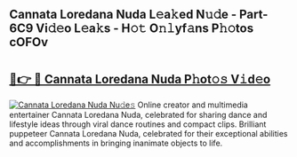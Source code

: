## Cannata Loredana Nuda L𝚎a𝚔ed N𝚞𝚍e - Part-6C9 Vi𝚍𝚎o L𝚎a𝚔s - H𝚘𝚝 O𝚗𝚕yf𝚊ns P𝚑𝚘tos cOFOv

# <h2><a href="http://kf3g5vl.oniu.top/?m=Cannata+Loredana+Nuda">🔗👉 🔴 Cannata Loredana Nuda P𝚑ot𝚘𝚜 V𝚒d𝚎o</a></h2>

[![Cannata Loredana Nuda Nu𝚍e𝚜](https://i.imgur.com/0qMVB7G.gif)](http://kf3g5vl.oniu.top/?m=Cannata+Loredana+Nuda)
Online creator and multimedia entertainer Cannata Loredana Nuda, celebrated for sharing dance and lifestyle ideas through viral dance routines and compact clips. Brilliant puppeteer Cannata Loredana Nuda, celebrated for their exceptional abilities and accomplishments in bringing inanimate objects to life.  
